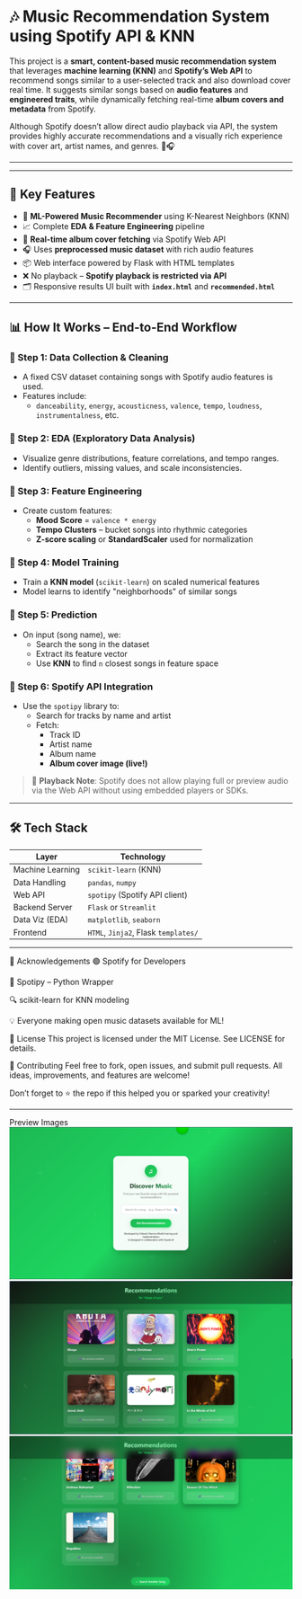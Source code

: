 # 🎶 Music Recommendation System using Spotify API & KNN

This project is a **smart, content-based music recommendation system** that leverages **machine learning (KNN)** and **Spotify’s Web API** to recommend songs similar to a user-selected track and also download cover real time. It suggests similar songs based on **audio features** and **engineered traits**, while dynamically fetching real-time **album covers and metadata** from Spotify.

Although Spotify doesn’t allow direct audio playback via API, the system provides highly accurate recommendations and a visually rich experience with cover art, artist names, and genres. 🎨🎧

---

---

## 🚀 Key Features

- 🧠 **ML-Powered Music Recommender** using K-Nearest Neighbors (KNN)
- 📈 Complete **EDA & Feature Engineering** pipeline
- 🎼 **Real-time album cover fetching** via Spotify Web API
- 🎧 Uses **preprocessed music dataset** with rich audio features
- 📦 Web interface powered by Flask with HTML templates
- ❌ No playback – **Spotify playback is restricted via API**
- 🗂️ Responsive results UI built with **`index.html`** and **`recommended.html`**

---

## 📊 How It Works – End-to-End Workflow

### 🧹 Step 1: Data Collection & Cleaning

- A fixed CSV dataset containing songs with Spotify audio features is used.
- Features include:
  - `danceability`, `energy`, `acousticness`, `valence`, `tempo`, `loudness`, `instrumentalness`, etc.

### 🧪 Step 2: EDA (Exploratory Data Analysis)

- Visualize genre distributions, feature correlations, and tempo ranges.
- Identify outliers, missing values, and scale inconsistencies.

### 🧬 Step 3: Feature Engineering

- Create custom features:
  - **Mood Score** = `valence * energy`
  - **Tempo Clusters** – bucket songs into rhythmic categories
  - **Z-score scaling** or **StandardScaler** used for normalization

### 🧠 Step 4: Model Training

- Train a **KNN model** (`scikit-learn`) on scaled numerical features
- Model learns to identify "neighborhoods" of similar songs

### 🎯 Step 5: Prediction

- On input (song name), we:
  - Search the song in the dataset
  - Extract its feature vector
  - Use **KNN** to find `n` closest songs in feature space

### 🎨 Step 6: Spotify API Integration

- Use the `spotipy` library to:
  - Search for tracks by name and artist
  - Fetch:
    - Track ID
    - Artist name
    - Album name
    - **Album cover image (live!)**

> 📌 **Playback Note**: Spotify does not allow playing full or preview audio via the Web API without using embedded players or SDKs.

---

## 🛠️ Tech Stack

| Layer          | Technology                    |
|----------------|-------------------------------|
| Machine Learning | `scikit-learn` (KNN)         |
| Data Handling   | `pandas`, `numpy`             |
| Web API         | `spotipy` (Spotify API client)|
| Backend Server  | `Flask` or `Streamlit`        |
| Data Viz (EDA)  | `matplotlib`, `seaborn`       |
| Frontend        | `HTML`, `Jinja2`, Flask `templates/` |

---


🙌 Acknowledgements
🟢 Spotify for Developers

🐍 Spotipy – Python Wrapper

🔍 scikit-learn for KNN modeling

💡 Everyone making open music datasets available for ML!

📄 License
This project is licensed under the MIT License. See LICENSE for details.

🤝 Contributing
Feel free to fork, open issues, and submit pull requests. All ideas, improvements, and features are welcome!

Don’t forget to ⭐️ the repo if this helped you or sparked your creativity!

---

Preview Images 
![image alt](https://github.com/Vaman223/Music-recommendation-system-using-spotify-api/blob/main/Screenshot%202025-06-29%20154959.png?raw=true)
![image alt](https://github.com/Vaman223/Music-recommendation-system-using-spotify-api/blob/main/Screenshot%202025-06-29%20155021.png?raw=true)
![image alt](https://github.com/Vaman223/Music-recommendation-system-using-spotify-api/blob/main/Screenshot%202025-06-29%20155050.png?raw=true)




